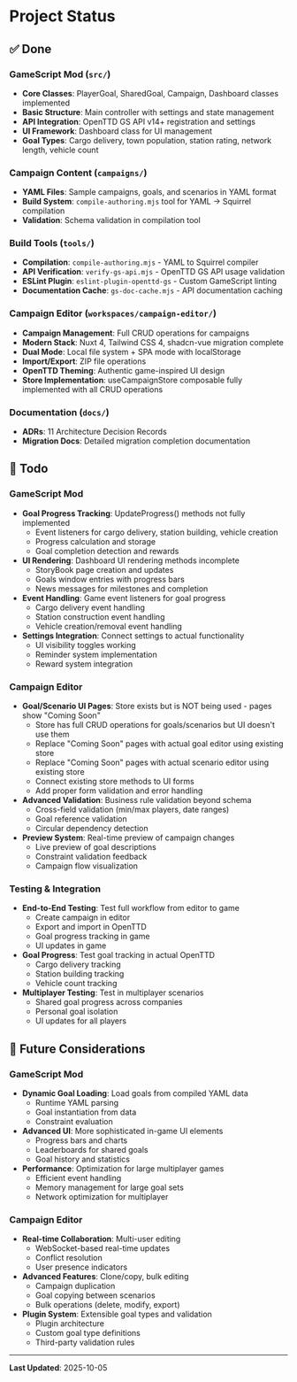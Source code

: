 # Project Status

## ✅ Done

### GameScript Mod (`src/`)
- **Core Classes**: PlayerGoal, SharedGoal, Campaign, Dashboard classes implemented
- **Basic Structure**: Main controller with settings and state management
- **API Integration**: OpenTTD GS API v14+ registration and settings
- **UI Framework**: Dashboard class for UI management
- **Goal Types**: Cargo delivery, town population, station rating, network length, vehicle count

### Campaign Content (`campaigns/`)
- **YAML Files**: Sample campaigns, goals, and scenarios in YAML format
- **Build System**: `compile-authoring.mjs` tool for YAML → Squirrel compilation
- **Validation**: Schema validation in compilation tool

### Build Tools (`tools/`)
- **Compilation**: `compile-authoring.mjs` - YAML to Squirrel compiler
- **API Verification**: `verify-gs-api.mjs` - OpenTTD GS API usage validation
- **ESLint Plugin**: `eslint-plugin-openttd-gs` - Custom GameScript linting
- **Documentation Cache**: `gs-doc-cache.mjs` - API documentation caching

### Campaign Editor (`workspaces/campaign-editor/`)
- **Campaign Management**: Full CRUD operations for campaigns
- **Modern Stack**: Nuxt 4, Tailwind CSS 4, shadcn-vue migration complete
- **Dual Mode**: Local file system + SPA mode with localStorage
- **Import/Export**: ZIP file operations
- **OpenTTD Theming**: Authentic game-inspired UI design
- **Store Implementation**: useCampaignStore composable fully implemented with all CRUD operations

### Documentation (`docs/`)
- **ADRs**: 11 Architecture Decision Records
- **Migration Docs**: Detailed migration completion documentation

## 🚧 Todo

### GameScript Mod
- **Goal Progress Tracking**: UpdateProgress() methods not fully implemented
  - Event listeners for cargo delivery, station building, vehicle creation
  - Progress calculation and storage
  - Goal completion detection and rewards
- **UI Rendering**: Dashboard UI rendering methods incomplete
  - StoryBook page creation and updates
  - Goals window entries with progress bars
  - News messages for milestones and completion
- **Event Handling**: Game event listeners for goal progress
  - Cargo delivery event handling
  - Station construction event handling
  - Vehicle creation/removal event handling
- **Settings Integration**: Connect settings to actual functionality
  - UI visibility toggles working
  - Reminder system implementation
  - Reward system integration

### Campaign Editor
- **Goal/Scenario UI Pages**: Store exists but is NOT being used - pages show "Coming Soon"
  - Store has full CRUD operations for goals/scenarios but UI doesn't use them
  - Replace "Coming Soon" pages with actual goal editor using existing store
  - Replace "Coming Soon" pages with actual scenario editor using existing store
  - Connect existing store methods to UI forms
  - Add proper form validation and error handling
- **Advanced Validation**: Business rule validation beyond schema
  - Cross-field validation (min/max players, date ranges)
  - Goal reference validation
  - Circular dependency detection
- **Preview System**: Real-time preview of campaign changes
  - Live preview of goal descriptions
  - Constraint validation feedback
  - Campaign flow visualization

### Testing & Integration
- **End-to-End Testing**: Test full workflow from editor to game
  - Create campaign in editor
  - Export and import in OpenTTD
  - Goal progress tracking in game
  - UI updates in game
- **Goal Progress**: Test goal tracking in actual OpenTTD
  - Cargo delivery tracking
  - Station building tracking
  - Vehicle count tracking
- **Multiplayer Testing**: Test in multiplayer scenarios
  - Shared goal progress across companies
  - Personal goal isolation
  - UI updates for all players

## 💭 Future Considerations

### GameScript Mod
- **Dynamic Goal Loading**: Load goals from compiled YAML data
  - Runtime YAML parsing
  - Goal instantiation from data
  - Constraint evaluation
- **Advanced UI**: More sophisticated in-game UI elements
  - Progress bars and charts
  - Leaderboards for shared goals
  - Goal history and statistics
- **Performance**: Optimization for large multiplayer games
  - Efficient event handling
  - Memory management for large goal sets
  - Network optimization for multiplayer

### Campaign Editor
- **Real-time Collaboration**: Multi-user editing
  - WebSocket-based real-time updates
  - Conflict resolution
  - User presence indicators
- **Advanced Features**: Clone/copy, bulk editing
  - Campaign duplication
  - Goal copying between scenarios
  - Bulk operations (delete, modify, export)
- **Plugin System**: Extensible goal types and validation
  - Plugin architecture
  - Custom goal type definitions
  - Third-party validation rules

---

**Last Updated**: 2025-10-05